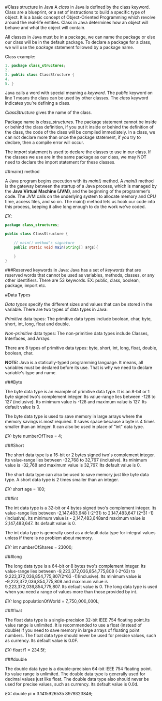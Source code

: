 #Class structure in Java
A *class* in Java is defined by the class keyword. Class are a blueprint, or a set of instructions 
to build a specific type of object. 
It is a basic concept of Object-Oriented Programming which revolve around the real-life entities. 
Class in Java determines how an object will behave and what the object will contain.

All classes in Java must be in a package, we can name the package or else our class will be in the default package.
To declare a package for a class, we will use the *package* statement followed by a package
name.

Class example:
```java
1. package class_structures;
2.
3. public class ClassStructure {
4.    
5. }
```

Java calls a word with special meaning a *keyword*. 
The *public* keyword on line 1 means the class can be used by 
other classes. 
The *class* keyword indicates you’re defining a class. 

*ClassStructure* gives the name of the class.

Package name is *class_structures*.
The package statement cannot be inside or behind the class 
definition, if you put it inside or behind the definition of the class, the code of 
the class will be compiled immediately.
In a class, we can not declare more than once the package statement, if you try to declare, 
then a compile error will occur.

The *import* statement is used to declare the classes to use in our class. 
If the classes we use are in the same package as our class, 
we may NOT need to declare the import statement for these classes.

##main() method

A Java program begins execution with its _main()_ method. A _main()_ method is the gateway 
between the startup of a Java process, which is managed by the **Java Virtual Machine (JVM)**, 
and the beginning of the programmer’s code. The JVM calls on the underlying system to allocate 
memory and CPU time, access files, and so on.
The main() method lets us hook our code into this process, keeping it alive long enough to do the work we’ve coded.

_EX_: 
```java
package class_structures;

public class ClassStructure {
    
    // main() method's signature
    public static void main(String[] args){
        
    }
}
```

###Reserved keywords in Java:
Java has a set of *keywords* that are reserved words that cannot be used 
as variables, methods, classes, or any other identifiers. There are 53 keywords.
EX: public, class, boolean, package, import etc.

#Data Types

*Data types* specify the different sizes and values that can be stored in the variable. 
There are two types of data types in Java:

_Primitive_ data types: The primitive data types include boolean, char, byte, short, int, long, float and double.

_Non-primitive_ data types: The non-primitive data types include Classes, Interfaces, and Arrays.

There are 8 types of primitive data types:
byte, short, int, long, float, double, boolean, char.

**NOTE:** Java is a statically-typed programming language. It means, all variables must be declared before its use. 
That is why we need to declare variable's type and name. 

###Byte

The byte data type is an example of primitive data type. It is an 8-bit or 1 byte signed two's complement integer. 
Its value-range lies between -128 to 127 (inclusive). Its minimum value is -128 and maximum value is 127. 
Its default value is 0.

The byte data type is used to save memory in large arrays where the memory savings is most required. 
It saves space because a byte is 4 times smaller than an integer. It can also be used in place of "int" data type.

_EX:_ byte numberOfTires = 4;

###Short

The short data type is a 16-bit or 2 bytes signed two's complement integer. Its value-range lies between -32,768 
to 32,767 (inclusive). Its minimum value is -32,768 and maximum value is 32,767. Its default value is 0.

The short data type can also be used to save memory just like byte data type. A short data type is 2 times 
smaller than an integer.

_EX:_ short age = 100;

###int

The int data type is a 32-bit or 4 bytes signed two's complement integer. Its value-range lies between 
-2,147,483,648 (-2^31) to 2,147,483,647 (2^31 -1) (inclusive). Its minimum value is - 2,147,483,648and 
maximum value is 2,147,483,647. 
Its default value is 0.

The int data type is generally used as a default data type for integral values unless if there is no problem 
about memory.

_EX:_ int numberOfShares = 23000;

###long

The long data type is a 64-bit or 8 bytes two's complement integer. Its value-range lies between -9,223,372,036,854,775,808
(-2^63) to 9,223,372,036,854,775,807(2^63 -1)(inclusive). Its minimum value is -9,223,372,036,854,775,808 and 
maximum value is 9,223,372,036,854,775,807. Its default value is 0. The long data type is used when you need a 
range of values more than those provided by int.

_EX:_ long populationOfWorld = 7_750_000_000L;

###float

The float data type is a single-precision 32-bit IEEE 754 floating point.Its value range is unlimited. It is recommended 
to use a float (instead of double) if you need to save memory in large arrays of floating point numbers. 
The float data type should never be used for precise values, such as currency. Its default value is 0.0F.

_EX:_ float f1 = 234.5f;

###double

The double data type is a double-precision 64-bit IEEE 754 floating point. Its value range is unlimited. The double data 
type is generally used for decimal values just like float. The double data type also should never be used for precise 
values, such as currency. Its default value is 0.0d.

_EX:_ double pi = 3.1415926535 8979323846;

